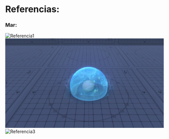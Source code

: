 # Referencias:

### Mar:
![Referencia1](https://github.com/TheArchess/Los-Capibaras/blob/main/Assets/Ejercicios/EjercicioFinalDemo/Assets/ref/ex%202.1.gif?raw=true)
![Referencia2](https://github.com/TheArchess/Los-Capibaras/blob/main/Assets/Ejercicios/EjercicioFinalDemo/Assets/ref/ex%202.2.jpg?raw=true)
![Referencia3](https://github.com/TheArchess/Los-Capibaras/blob/main/Assets/Ejercicios/EjercicioFinalDemo/Assets/ref/ex%202.3.gif?raw=true)
